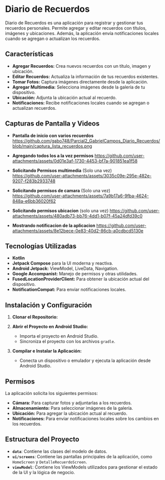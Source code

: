 # Diario de Recuerdos

Diario de Recuerdos es una aplicación para registrar y gestionar tus recuerdos personales. Permite agregar y editar recuerdos con títulos, imágenes y ubicaciones. Además, la aplicación envía notificaciones locales cuando se agregan o actualizan los recuerdos.

## Características

- **Agregar Recuerdos:** Crea nuevos recuerdos con un título, imagen y ubicación.
- **Editar Recuerdos:** Actualiza la información de tus recuerdos existentes.
- **Tomar Fotos:** Captura imágenes directamente desde la aplicación.
- **Agregar Multimedia:** Selecciona imágenes desde la galería de tu dispositivo.
- **Ubicación:** Adjunta la ubicación actual al recuerdo.
- **Notificaciones:** Recibe notificaciones locales cuando se agregan o actualizan recuerdos.

## Capturas de Pantalla y Videos

- **Pantalla de inicio con varios recuerdos**
https://github.com/gabo748/Parcial2_GabrielCampos_Diario_Recuerdos/blob/main/captura_lista_recuerdos.png

- **Agregando todos los a la vez permisos**
https://github.com/user-attachments/assets/0d01e3af-1730-4453-bf7a-901851ea1f58

- **Solicitando Permisos multimedia** (Solo una vez)
https://github.com/user-attachments/assets/3035c09e-295e-482e-9207-f283b2933748

- **Solicitando permisos de camara** (Solo una vez)
https://github.com/user-attachments/assets/7a9b17a6-9fba-4624-848a-e6bb36020f62

- **Solicitando permisos ubicacion** (solo una vez)
https://github.com/user-attachments/assets/480adb73-bb76-4dd1-b07f-45a24dfd39c0

- **Mostrando notificacion de la aplicacion**
https://github.com/user-attachments/assets/8e12bece-0e83-40d2-86cb-a0cdbcd5130e


## Tecnologías Utilizadas

- **Kotlin**
- **Jetpack Compose** para la UI moderna y reactiva.
- **Android Jetpack:** ViewModel, LiveData, Navigation.
- **Google Accompanist:** Manejo de permisos y otras utilidades.
- **FusedLocationProviderClient:** Para obtener la ubicación actual del dispositivo.
- **NotificationCompat:** Para enviar notificaciones locales.


## Instalación y Configuración

1. **Clonar el Repositorio:**

2. **Abrir el Proyecto en Android Studio:**
   - Importa el proyecto en Android Studio.
   - Sincroniza el proyecto con los archivos `gradle`.

3. **Compilar e Instalar la Aplicación:**
   - Conecta un dispositivo o emulador y ejecuta la aplicación desde Android Studio.

## Permisos

La aplicación solicita los siguientes permisos:

- **Cámara:** Para capturar fotos y adjuntarlas a los recuerdos.
- **Almacenamiento:** Para seleccionar imágenes de la galería.
- **Ubicación:** Para agregar la ubicación actual al recuerdo.
- **Notificaciones:** Para enviar notificaciones locales sobre los cambios en los recuerdos.

## Estructura del Proyecto

- **`data`**: Contiene las clases del modelo de datos.
- **`ui/screens`**: Contiene las pantallas principales de la aplicación, como `HomeScreen` y `DetalleRecuerdoScreen`.
- **`viewModel`**: Contiene los ViewModels utilizados para gestionar el estado de la UI y la lógica de negocio.


